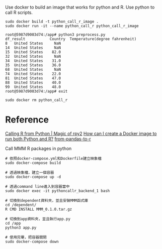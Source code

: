Use docker to build an image that works for python and R. Use python to call R scripts.

```
sudo docker build -t python_call_r_image .
sudo docker run -it --name python_call_r python_call_r_image

root@5987d9003d74:/app# python3 preprocess.py
df_result           Country  Temperature(degree fahrenheit)
8   United States     NaN
14  United States     NaN
15  United States    82.0
32  United States     NaN
34  United States    31.0
35  United States    36.0
68  United States     NaN
74  United States    22.0
81  United States    47.0
88  United States    40.0
99  United States    48.0
root@5987d9003d74:/app# exit

sudo docker rm python_call_r
```

# Reference

[Calling R from Python | Magic of rpy2](https://medium.com/analytics-vidhya/calling-r-from-python-magic-of-rpy2-d8cbbf991571)
[How can I create a Docker image to run both Python and R?](https://stackoverflow.com/questions/54437030/how-can-i-create-a-docker-image-to-run-both-python-and-r)
[from-pandas-to-r](https://rpy2.github.io/doc/v3.4.x/html/generated_rst/pandas.html#from-pandas-to-r)

Call MMM R packages in python

```
# 依照docker-compose.yml和Dockerfile建立映象檔
sudo docker-compose build

# 透過映象檔，建立一個容器
sudo docker-compose up -d

# 透過command line進入到容器當中
sudo docker exec -it pythoncallr_backend_1 bash

# 切換到dependent資料夾，並且安裝MMM函式庫
cd /dependent/
R CMD INSTALL MMM_0.1.0.tar.gz

# 切換到app資料夾，並且執行app.py
cd /app
python3 app.py

# 使用完畢，把容器關閉
sudo docker-compose down
```
